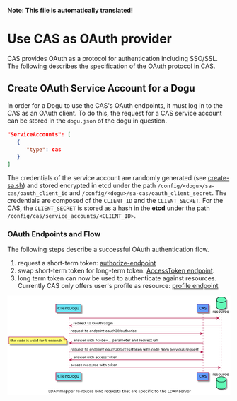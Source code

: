 **Note: This file is automatically translated!**

# Use CAS as OAuth provider

CAS provides OAuth as a protocol for authentication including SSO/SSL.
The following describes the specification of the OAuth protocol in CAS.

## Create OAuth Service Account for a Dogu

In order for a Dogu to use the CAS's OAuth endpoints, it must log in to the CAS as an OAuth client.
To do this, the request for a CAS service account can be stored in the `dogu.json` of the dogu in question.

``` json
"ServiceAccounts": [
   {
      "type": cas
   }
]
```

The credentials of the service account are randomly generated (see [create-sa.sh](https://github.com/cloudogu/cas/blob/develop/resources/create-sa.sh))
and stored encrypted in etcd under the path `/config/<dogu>/sa-cas/oauth_client_id` and `/config/<dogu>/sa-cas/oauth_client_secret`.
The credentials are composed of the `CLIENT_ID` and the `CLIENT_SECRET`. 
For the CAS, the `CLIENT_SECRET` is stored as a hash in the __etcd__ under the path `/config/cas/service_accounts/<CLIENT_ID>`.

### OAuth Endpoints and Flow

The following steps describe a successful OAuth authentication flow. 

1. request a short-term token: [authorize-endpoint](endpoint_authorize_en.md)
2. swap short-term token for long-term token: [AccessToken endpoint](endpoint_accessToken_en.md).    
3. long term token can now be used to authenticate against resources. 
   Currently CAS only offers user's profile as resource: [profile endpoint](endpoint_profile_en.md)

![CesServiceFactory](figures/sequenzediagramm_oauth.png)
